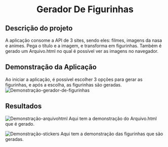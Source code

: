 <h1 align="center"> Gerador De Figurinhas </h1>

## Descrição do projeto

A aplicação consome a API de 3 sites, sendo eles: filmes, imagens da nasa e animes. 
Pega o título e a imagem, e transforma em figurinhas. Também é gerado um Arquivo.html no qual é possível ver as imagens no navegador.


## Demonstração da Aplicação

  Ao iniciar a aplicação, é possível escolher 3 opções para gerar as figurinhas, e após a escolha, as figurinhas são geradas.
![Demonstração-gerador-de-figurinhas](https://user-images.githubusercontent.com/98696783/180268605-8425d2f8-5f1e-4199-b4ab-604574846c9e.gif)

## Resultados

![Demonstração-arquivohtml](https://user-images.githubusercontent.com/98696783/180269106-27b3b2b5-81e0-43a8-888d-beaa699f1348.gif)
Aqui tem a demonstração do Arquivo.html que é gerado.

![Demonstração-stickers](https://user-images.githubusercontent.com/98696783/180270504-9441bf5a-4f40-4dc5-a52a-65692d6e773a.gif)
Aqui tem a demonstração das figurinhas que são geradas.
